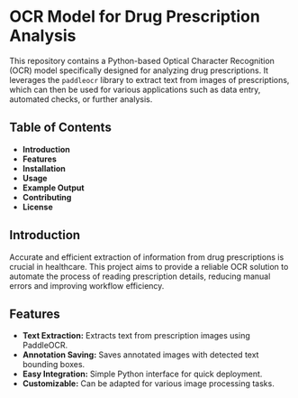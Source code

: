 # **OCR Model for Drug Prescription Analysis**

This repository contains a Python-based Optical Character Recognition (OCR) model specifically designed for analyzing drug prescriptions. It leverages the `paddleocr` library to extract text from images of prescriptions, which can then be used for various applications such as data entry, automated checks, or further analysis.

## **Table of Contents**

*   **Introduction**
*   **Features**
*   **Installation**
*   **Usage**
*   **Example Output**
*   **Contributing**
*   **License**

## **Introduction**

Accurate and efficient extraction of information from drug prescriptions is crucial in healthcare. This project aims to provide a reliable OCR solution to automate the process of reading prescription details, reducing manual errors and improving workflow efficiency.

## **Features**

*   **Text Extraction:** Extracts text from prescription images using PaddleOCR.
*   **Annotation Saving:** Saves annotated images with detected text bounding boxes.
*   **Easy Integration:** Simple Python interface for quick deployment.
*   **Customizable:** Can be adapted for various image processing tasks.
